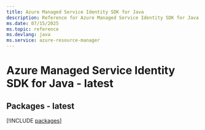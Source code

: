 ```yaml
---
title: Azure Managed Service Identity SDK for Java
description: Reference for Azure Managed Service Identity SDK for Java
ms.date: 07/15/2025
ms.topic: reference
ms.devlang: java
ms.service: azure-resource-manager
---
```

# Azure Managed Service Identity SDK for Java - latest
## Packages - latest
[!INCLUDE [packages](managed-service-identity-index.md)]